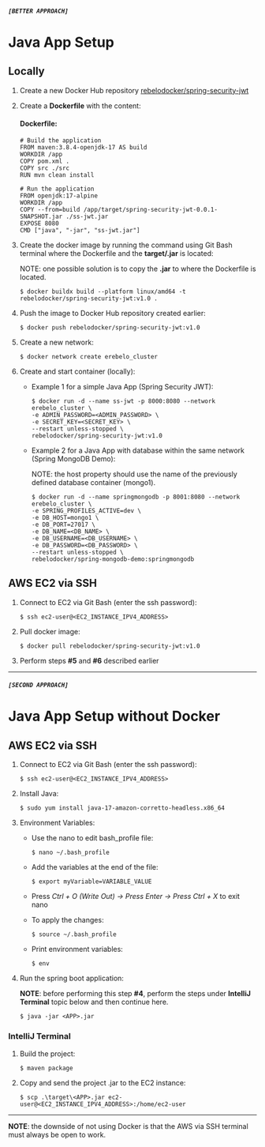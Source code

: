 ##### `[BETTER APPROACH]`

# Java App Setup

## Locally

1. Create a new Docker Hub repository [rebelodocker/spring-security-jwt](https://hub.docker.com/)

2. Create a **Dockerfile** with the content:

   #### Dockerfile:

   ```
   # Build the application
   FROM maven:3.8.4-openjdk-17 AS build
   WORKDIR /app
   COPY pom.xml .
   COPY src ./src
   RUN mvn clean install

   # Run the application
   FROM openjdk:17-alpine
   WORKDIR /app
   COPY --from=build /app/target/spring-security-jwt-0.0.1-SNAPSHOT.jar ./ss-jwt.jar
   EXPOSE 8080
   CMD ["java", "-jar", "ss-jwt.jar"]
   ```

3. Create the docker image by running the command using Git Bash terminal where the Dockerfile and the **target/<APP>.jar** is located:

   NOTE: one possible solution is to copy the **<APP>.jar** to where the Dockerfile is located.

   `$ docker buildx build --platform linux/amd64 -t rebelodocker/spring-security-jwt:v1.0 .`

4. Push the image to Docker Hub repository created earlier:

   `$ docker push rebelodocker/spring-security-jwt:v1.0`

5. Create a new network:

   `$ docker network create erebelo_cluster`

6. Create and start container (locally):

   - Example 1 for a simple Java App (Spring Security JWT):

     ```
     $ docker run -d --name ss-jwt -p 8000:8080 --network erebelo_cluster \
     -e ADMIN_PASSWORD=<ADMIN_PASSWORD> \
     -e SECRET_KEY=<SECRET_KEY> \
     --restart unless-stopped \
     rebelodocker/spring-security-jwt:v1.0
     ```

   - Example 2 for a Java App with database within the same network (Spring MongoDB Demo):

     NOTE: the host property should use the name of the previously defined database container (mongo1).

     ```
     $ docker run -d --name springmongodb -p 8001:8080 --network erebelo_cluster \
     -e SPRING_PROFILES_ACTIVE=dev \
     -e DB_HOST=mongo1 \
     -e DB_PORT=27017 \
     -e DB_NAME=<DB_NAME> \
     -e DB_USERNAME=<DB_USERNAME> \
     -e DB_PASSWORD=<DB_PASSWORD> \
     --restart unless-stopped \
     rebelodocker/spring-mongodb-demo:springmongodb
     ```

## AWS EC2 via SSH

1. Connect to EC2 via Git Bash (enter the ssh password):

   `$ ssh ec2-user@<EC2_INSTANCE_IPV4_ADDRESS>`

2. Pull docker image:

   `$ docker pull rebelodocker/spring-security-jwt:v1.0`

3. Perform steps **#5** and **#6** described earlier

---

##### `[SECOND APPROACH]`

# Java App Setup without Docker

## AWS EC2 via SSH

1.  Connect to EC2 via Git Bash (enter the ssh password):

    `$ ssh ec2-user@<EC2_INSTANCE_IPV4_ADDRESS>`

2.  Install Java:

    `$ sudo yum install java-17-amazon-corretto-headless.x86_64`

3.  Environment Variables:

    - Use the nano to edit bash_profile file:

      `$ nano ~/.bash_profile`

    - Add the variables at the end of the file:

      `$ export myVariable=VARIABLE_VALUE`

    - Press _Ctrl + O (Write Out) -> Press Enter -> Press Ctrl + X_ to exit nano

    - To apply the changes:

      `$ source ~/.bash_profile`

    - Print environment variables:

      `$ env`

4.  Run the spring boot application:

    **NOTE**: before performing this step **#4**, perform the steps under **IntelliJ Terminal** topic below and then continue here.

    `$ java -jar <APP>.jar`

### IntelliJ Terminal

1. Build the project:

   `$ maven package`

2. Copy and send the project .jar to the EC2 instance:

   `$ scp .\target\<APP>.jar ec2-user@<EC2_INSTANCE_IPV4_ADDRESS>:/home/ec2-user`

---

**NOTE**: the downside of not using Docker is that the AWS via SSH terminal must always be open to work.
